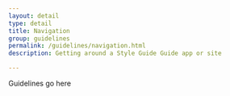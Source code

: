 ```yaml
---
layout: detail
type: detail
title: Navigation
group: guidelines
permalink: /guidelines/navigation.html
description: Getting around a Style Guide Guide app or site

---
```


Guidelines go here
